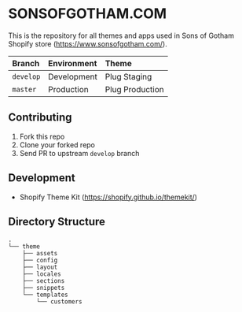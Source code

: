 SONSOFGOTHAM.COM
================

This is the repository for all themes and apps used in Sons of Gotham Shopify store (https://www.sonsofgotham.com/).

| Branch    | Environment | Theme
|:----------|:------------|:---------------
| `develop` | Development | Plug Staging
| `master`  | Production  | Plug Production

## Contributing

1. Fork this repo
2. Clone your forked repo
3. Send PR to upstream `develop` branch

## Development

- Shopify Theme Kit (https://shopify.github.io/themekit/)

## Directory Structure

```
.
└── theme
    ├── assets
    ├── config
    ├── layout
    ├── locales
    ├── sections
    ├── snippets
    └── templates
        └── customers
```
